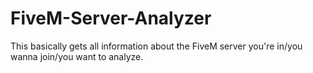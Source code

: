 # FiveM-Server-Analyzer
This basically gets all information about the FiveM server you're in/you wanna join/you want to analyze.
